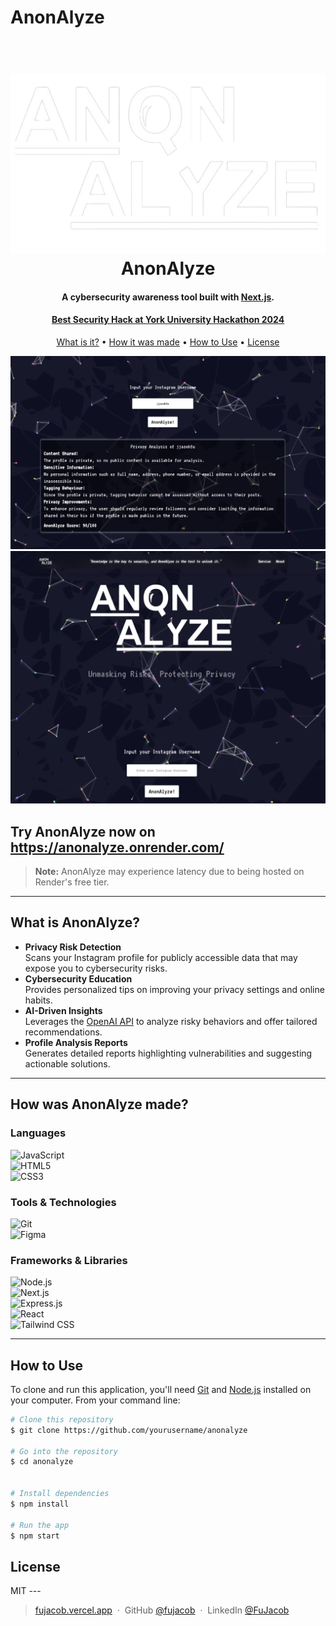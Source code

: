 # AnonAlyze

<h1 align="center">
  <br>
  <a href="https://anonalyze.vercel.app/"><img src="https://raw.githubusercontent.com/FuJacob/AnonAlyze/275173911d6c6deabf253e2ef8493277aa20f02e/LOGOAA.svg" alt="AnonAlyze" width="600"></a>
  <br>
  AnonAlyze
  <br>
</h1>

<h4 align="center">A cybersecurity awareness tool built with <a href="https://nextjs.org/" target="_blank">Next.js</a>.</h4>
<a href="https://devpost.com/software/anonalyze"><h4 align="center">Best Security Hack at York University Hackathon 2024</h4></a>

<p align="center">
<a href="#key-features">What is it?</a> •
  <a href="#how-made">How it was made</a> •
  <a href="#how-to-use">How to Use</a> •
  <a href="#license">License</a>
</p>

![screenshot](https://raw.githubusercontent.com/FuJacob/AnonAlyze/refs/heads/main/home.png)
![screenshot](https://raw.githubusercontent.com/FuJacob/AnonAlyze/refs/heads/main/home1.png)



## Try AnonAlyze now on <a href="https://anonalyze.onrender.com/" target="_blank"> https://anonalyze.onrender.com/</a>

> **Note:**
> AnonAlyze may experience latency due to being hosted on Render's free tier.

---

## What is AnonAlyze?  
<div id="key-features" />

- **Privacy Risk Detection**  
  Scans your Instagram profile for publicly accessible data that may expose you to cybersecurity risks.  
- **Cybersecurity Education**  
  Provides personalized tips on improving your privacy settings and online habits.  
- **AI-Driven Insights**  
  Leverages the [OpenAI API](https://openai.com/) to analyze risky behaviors and offer tailored recommendations.  
- **Profile Analysis Reports**  
  Generates detailed reports highlighting vulnerabilities and suggesting actionable solutions.  

---

## How was AnonAlyze made?  
<div id="how-made" />

### Languages  
![JavaScript](https://img.shields.io/badge/javascript-%23323330.svg?style=for-the-badge&logo=javascript&logoColor=%23F7DF1E)  
![HTML5](https://img.shields.io/badge/html5-%23E34F26.svg?style=for-the-badge&logo=html5&logoColor=white)  
![CSS3](https://img.shields.io/badge/css3-%231572B6.svg?style=for-the-badge&logo=css3&logoColor=white)

### Tools & Technologies  
![Git](https://img.shields.io/badge/git-%23F05033.svg?style=for-the-badge&logo=git&logoColor=white)  
![Figma](https://img.shields.io/badge/Figma-F24E1E.svg?style=for-the-badge&logo=Figma&logoColor=white)  

### Frameworks & Libraries  
![Node.js](https://img.shields.io/badge/node.js-6DA55F?style=for-the-badge&logo=node.js&logoColor=white)  
![Next.js](https://img.shields.io/badge/Next-black?style=for-the-badge&logo=next.js&logoColor=white)  
![Express.js](https://img.shields.io/badge/Express.js-404D59.svg?style=for-the-badge&logo=express&logoColor=white)  
![React](https://img.shields.io/badge/react-%2320232a.svg?style=for-the-badge&logo=react&logoColor=%2361DAFB)  
![Tailwind CSS](https://img.shields.io/badge/Tailwind%20CSS-06B6D4.svg?style=for-the-badge&logo=Tailwind-CSS&logoColor=white)  

---

## How to Use  

To clone and run this application, you'll need [Git](https://git-scm.com) and [Node.js](https://nodejs.org/en/download/) installed on your computer. From your command line:

```bash
# Clone this repository
$ git clone https://github.com/yourusername/anonalyze

# Go into the repository
$ cd anonalyze


# Install dependencies
$ npm install

# Run the app
$ npm start
```

## License
<span id="license" />
MIT
---

> [fujacob.vercel.app](https://fujacob.vercel.app/) &nbsp;&middot;&nbsp;
> GitHub [@fujacob](https://github.com/fujacob) &nbsp;&middot;&nbsp;
> LinkedIn [@FuJacob](https://www.linkedin.com/in/fujacob/)
